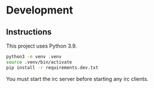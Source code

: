 # Development

## Instructions

This project uses Python 3.9.

```bash
python3 -m venv .venv
source .venv/bin/activate
pip install -r requirements.dev.txt
```

You must start the irc server before starting any irc clients.

<!-- TODO Design description -->
